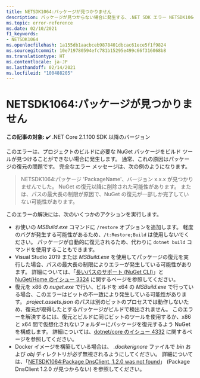 ```yaml
---
title: NETSDK1064:パッケージが見つかりません
description: パッケージが見つからない場合に発生する、.NET SDK エラー NETSDK1064 について説明します。
ms.topic: error-reference
ms.date: 02/10/2021
f1_keywords:
- NETSDK1064
ms.openlocfilehash: 1a155db1aacbceb9878401dbcac61ece5f1f9824
ms.sourcegitcommit: 10e719780594efc781b15295e499c66f316068b8
ms.translationtype: HT
ms.contentlocale: ja-JP
ms.lasthandoff: 02/14/2021
ms.locfileid: "100488205"
---
```

# <a name="netsdk1064-package-not-found"></a>NETSDK1064:パッケージが見つかりません

**この記事の対象:** ✔️ .NET Core 2.1.100 SDK 以降のバージョン

このエラーは、プロジェクトのビルドに必要な NuGet パッケージをビルド ツールが見つけることができない場合に発生します。 通常、これの原因はパッケージの復元の問題です。 完全なエラー メッセージは、次の例のようになります。

> NETSDK1064:パッケージ 'PackageName'、バージョン x.x.x が見つかりませんでした。 NuGet の復元以降に削除された可能性があります。 または、パスの最大長の制限が原因で、NuGet の復元が一部しか完了していない可能性があります。

このエラーの解決には、次のいくつかのアクションを実行します。

* お使いの *MSBuild.exe* コマンドに `/restore` オプションを追加します。 軽度のバグが発生する可能性があるため、`/t:Restore;Build` は使用しないでください。 パッケージが自動的に復元されるため、代わりに `dotnet build` コマンドを使用することもできます。
* Visual Studio 2019 または *MSBuild.exe* を使用してパッケージの復元を実行した場合、パスの最大長の制限によりエラーが発生している可能性があります。 詳細については、「[長いパスのサポート (NuGet CLI)](/nuget/reference/cli-reference/cli-ref-long-path)」と [NuGet/Home のイシュー 3324](https://github.com/NuGet/Home/issues/3324) に関するページを参照してください。
* 復元を x86 の *nuget.exe* で行い、ビルドを x64 の *MSBuild.exe* で行っている場合、このエラーはビットの不一致により発生している可能性があります。 *project.assets.json* のパスは別のビットのプロセスでは動作しないため、復元が取得したとするパッケージがビルドで検出されません。 このエラーを解決するには、復元とビルドに同じビットのツールを使用するか、x86 と x64 間で仮想化されないフォルダーにパッケージを復元するよう NuGet を構成します。 詳細については、[dotnet/core のイシュー 4332](https://github.com/dotnet/core/issues/4332) に関するページを参照してください。
* Docker イメージを構築している場合は、 *.dockerignore* ファイルで *bin* および *obj* ディレクトリが必ず無視されるようにしてください。 詳細については、「[NETSDK1064:Package DnsClient, 1.2.0 was not found](https://stackoverflow.com/questions/61167032/error-netsdk1064-package-dnsclient-1-2-0-was-not-found)」 (Package DnsClient 1.2.0 が見つからない) を参照してください。
